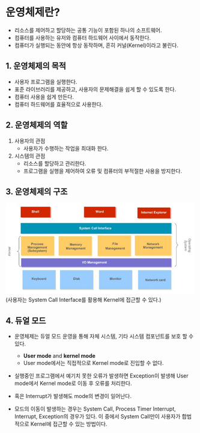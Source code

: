 # 운영체제란?

- 리소스를 제어하고 할당하는 공통 기능이 포함된 하나의 소프트웨어.
- 컴퓨터를 사용하는 유저와 컴퓨터 하드웨어 사이에서 동작한다.
- 컴퓨터가 실행되는 동안에 항상 동작하며, 흔히 커널(Kernel)이라고 불린다.

## 1. 운영체제의 목적

- 사용자 프로그램을 실행한다.
- 표준 라이브러리를 제공하고, 사용자의 문제해결을 쉽게 할 수 있도록 한다.
- 컴퓨터 사용을 쉽게 만든다.
- 컴퓨터 하드웨어를 효율적으로 사용한다.

## 2. 운영체제의 역할

1. 사용자의 관점
   - 사용자가 수행하는 작업을 최대화 한다.
2. 시스템의 관점
   - 리소스를 할당하고 관리한다.
   - 프로그램을 실행을 제어하여 오류 및 컴퓨터의 부적절한 사용을 방지한다.

## 3. 운영체제의 구조

![운영체제 구조](./img/OS_Structuret.JPG)
(사용자는 System Call Interface를 활용해 Kernel에 접근할 수 있다.)

## 4. 듀얼 모드

- 운영체제는 듀얼 모드 운영을 통해 자체 시스템, 기타 시스템 컴포넌트를 보호 할 수 있다.

  - <strong>User mode</strong> and <strong>kernel mode</strong>
  - User mode에서는 직접적으로 Kernel mode로 진입할 수 없다.

- 실행중인 프로그램에서 예기치 못한 오류가 발생하면 Exception이 발생해 User mode에서 Kernel mode로 이동 후 오류를 처리한다.
- 혹은 Interrupt가 발생해도 mode의 변경이 일어난다.
- 모드의 이동이 발생하는 경우는 System Call, Process Timer Interrupt, Interrupt, Exception의 경우가 있다. 이 중에서 System Call만이 사용자가 합법적으로 Kernel에 접근할 수 있는 방법이다.
